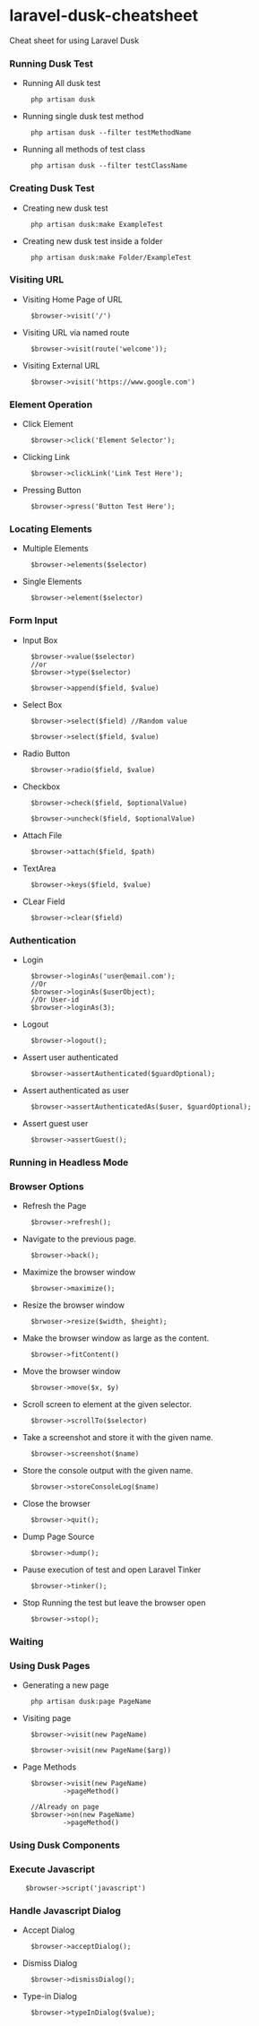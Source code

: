 # laravel-dusk-cheatsheet
Cheat sheet for using Laravel Dusk

### Running Dusk Test

* Running All dusk test

        php artisan dusk
        
* Running single dusk test method

        php artisan dusk --filter testMethodName

* Running all methods of test class

        php artisan dusk --filter testClassName

### Creating Dusk Test

* Creating new dusk test

        php artisan dusk:make ExampleTest

* Creating new dusk test inside a folder

        php artisan dusk:make Folder/ExampleTest        
 
### Visiting URL 
 
* Visiting Home Page of URL

        $browser->visit('/')

* Visiting URL via named route

        $browser->visit(route('welcome'));

* Visiting External URL

        $browser->visit('https://www.google.com')
        
### Element Operation

* Click Element

        $browser->click('Element Selector');

* Clicking Link

        $browser->clickLink('Link Test Here');

* Pressing Button

        $browser->press('Button Test Here');

### Locating Elements

* Multiple Elements

        $browser->elements($selector)

* Single Elements

        $browser->element($selector)

### Form Input

* Input Box

        $browser->value($selector)
        //or
        $browser->type($selector)

        $browser->append($field, $value)

* Select Box

        $browser->select($field) //Random value

        $browser->select($field, $value)

* Radio Button

        $browser->radio($field, $value)

* Checkbox

        $browser->check($field, $optionalValue)

        $browser->uncheck($field, $optionalValue)

* Attach File

        $browser->attach($field, $path)

* TextArea

        $browser->keys($field, $value)

* CLear Field

        $browser->clear($field)

### Authentication

* Login

        $browser->loginAs('user@email.com');
        //Or
        $browser->loginAs($userObject);
        //Or User-id
        $browser->loginAs(3);
* Logout

        $browser->logout();

* Assert user authenticated 

        $browser->assertAuthenticated($guardOptional);

* Assert authenticated as user

        $browser->assertAuthenticatedAs($user, $guardOptional);

* Assert guest user

        $browser->assertGuest();


### Running in Headless Mode

### Browser Options

* Refresh the Page

        $browser->refresh();

* Navigate to the previous page.

        $browser->back();

* Maximize the browser window

        $browser->maximize();

* Resize the browser window

        $brwoser->resize($width, $height);

* Make the browser window as large as the content.

        $browser->fitContent()

* Move the browser window

        $browser->move($x, $y)

* Scroll screen to element at the given selector.

        $browser->scrollTo($selector)

* Take a screenshot and store it with the given name.

        $browser->screenshot($name)

* Store the console output with the given name.

        $browser->storeConsoleLog($name)

* Close the browser

        $browser->quit();

* Dump Page Source

        $browser->dump();

* Pause execution of test and open Laravel Tinker

        $browser->tinker();

* Stop Running the test but leave the browser open

        $browser->stop();
        
### Waiting 

### Using Dusk Pages

* Generating a new page

        php artisan dusk:page PageName

* Visiting page

        $browser->visit(new PageName)

        $browser->visit(new PageName($arg))

* Page Methods

        $browser->visit(new PageName)
                ->pageMethod()

        //Already on page
        $browser->on(new PageName)
                ->pageMethod()

### Using Dusk Components


### Execute Javascript

        $browser->script('javascript')

### Handle Javascript Dialog

* Accept Dialog

        $browser->acceptDialog();

* Dismiss Dialog

        $browser->dismissDialog();

* Type-in Dialog

        $browser->typeInDialog($value);